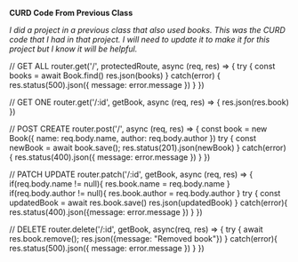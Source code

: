 **CURD Code From Previous Class**

*I did a project in a previous class that also used books. This was the CURD code that I had in that project.
I will need to update it to make it for this project but I know it will be helpful.*

// GET ALL
router.get('/', protectedRoute, async (req, res) => {
    try {
        const books = await Book.find()
        res.json(books)
    } catch(error) {
        res.status(500).json({ message: error.message })
    }
})

// GET ONE
router.get('/:id', getBook, async (req, res) => {
    res.json(res.book)
})

// POST CREATE
router.post('/', async (req, res) => {
    const book = new Book({
        name: req.body.name,
        author: req.body.author
    })
    try {
        const newBook = await book.save();
        res.status(201).json(newBook)
    } catch(error) {
        res.status(400).json({ message: error.message })
    }
})

// PATCH UPDATE
router.patch('/:id', getBook, async (req, res) => {
    if(req.body.name != null){
        res.book.name = req.body.name
    }
    if(req.body.author != null){
        res.book.author = req.body.author
    }
    try {
        const updatedBook = await res.book.save()
        res.json(updatedBook)
    } catch(error){
        res.status(400).json({message: error.message })
    }
})

// DELETE
router.delete('/:id', getBook, async(req, res) => {
    try {
        await res.book.remove();
        res.json({message: "Removed book"})
    } catch(error){
        res.status(500).json({ message: error.message })
    }
})
